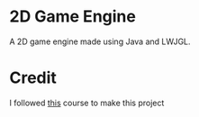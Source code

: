 # 2D Game Engine

A 2D game engine made using Java and LWJGL.

# Credit
I followed [this](https://www.youtube.com/playlist?list=PLtrSb4XxIVbp8AKuEAlwNXDxr99e3woGE) course to make this project